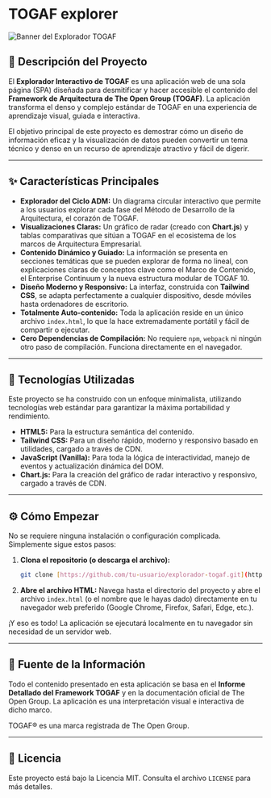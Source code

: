 # TOGAF explorer

![Banner del Explorador TOGAF](https://placehold.co/1200x400/0A4D68/ffffff?text=TOGAF+explorer)

## 📖 Descripción del Proyecto

El **Explorador Interactivo de TOGAF** es una aplicación web de una sola página (SPA) diseñada para desmitificar y hacer accesible el contenido del **Framework de Arquitectura de The Open Group (TOGAF)**. La aplicación transforma el denso y complejo estándar de TOGAF en una experiencia de aprendizaje visual, guiada e interactiva.

El objetivo principal de este proyecto es demostrar cómo un diseño de información eficaz y la visualización de datos pueden convertir un tema técnico y denso en un recurso de aprendizaje atractivo y fácil de digerir.

---

## ✨ Características Principales

-   **Explorador del Ciclo ADM:** Un diagrama circular interactivo que permite a los usuarios explorar cada fase del Método de Desarrollo de la Arquitectura, el corazón de TOGAF.
-   **Visualizaciones Claras:** Un gráfico de radar (creado con **Chart.js**) y tablas comparativas que sitúan a TOGAF en el ecosistema de los marcos de Arquitectura Empresarial.
-   **Contenido Dinámico y Guiado:** La información se presenta en secciones temáticas que se pueden explorar de forma no lineal, con explicaciones claras de conceptos clave como el Marco de Contenido, el Enterprise Continuum y la nueva estructura modular de TOGAF 10.
-   **Diseño Moderno y Responsivo:** La interfaz, construida con **Tailwind CSS**, se adapta perfectamente a cualquier dispositivo, desde móviles hasta ordenadores de escritorio.
-   **Totalmente Auto-contenido:** Toda la aplicación reside en un único archivo `index.html`, lo que la hace extremadamente portátil y fácil de compartir o ejecutar.
-   **Cero Dependencias de Compilación:** No requiere `npm`, `webpack` ni ningún otro paso de compilación. Funciona directamente en el navegador.

---

## 🚀 Tecnologías Utilizadas

Este proyecto se ha construido con un enfoque minimalista, utilizando tecnologías web estándar para garantizar la máxima portabilidad y rendimiento.

-   **HTML5:** Para la estructura semántica del contenido.
-   **Tailwind CSS:** Para un diseño rápido, moderno y responsivo basado en utilidades, cargado a través de CDN.
-   **JavaScript (Vanilla):** Para toda la lógica de interactividad, manejo de eventos y actualización dinámica del DOM.
-   **Chart.js:** Para la creación del gráfico de radar interactivo y responsivo, cargado a través de CDN.

---

## ⚙️ Cómo Empezar

No se requiere ninguna instalación o configuración complicada. Simplemente sigue estos pasos:

1.  **Clona el repositorio (o descarga el archivo):**
    ```bash
    git clone [https://github.com/tu-usuario/explorador-togaf.git](https://github.com/tu-usuario/explorador-togaf.git)
    ```
2.  **Abre el archivo HTML:**
    Navega hasta el directorio del proyecto y abre el archivo `index.html` (o el nombre que le hayas dado) directamente en tu navegador web preferido (Google Chrome, Firefox, Safari, Edge, etc.).

¡Y eso es todo! La aplicación se ejecutará localmente en tu navegador sin necesidad de un servidor web.

---

## 📄 Fuente de la Información

Todo el contenido presentado en esta aplicación se basa en el **Informe Detallado del Framework TOGAF** y en la documentación oficial de The Open Group. La aplicación es una interpretación visual e interactiva de dicho marco.

TOGAF® es una marca registrada de The Open Group.

---

## 📜 Licencia

Este proyecto está bajo la Licencia MIT. Consulta el archivo `LICENSE` para más detalles.
